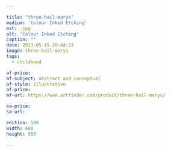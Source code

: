```yaml
---

title: "three-hail-marys"
medium: 'Colour Inked Etching'
ext: .jpg
alt: 'Colour Inked Etching'
caption: ""
date: 2013-05-15 20:44:23
image: three-hail-marys
tags:
  - childhood

af-price:
af-subject: abstract and conceptual
af-style: illustrative
af-price:
af-url: https://www.artfinder.com/product/three-hail-marys/

sa-price:
sa-url:

edition: 100
width: 600
height: 953

---
```

